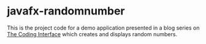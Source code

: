 # javafx-randomnumber

This is the project code for a demo application presented in a blog series on [The Coding Interface](https://thecodinginterface.com/blog/javafx-dev-setup-gradle-and-eclipse/) 
which creates and displays random numbers.
